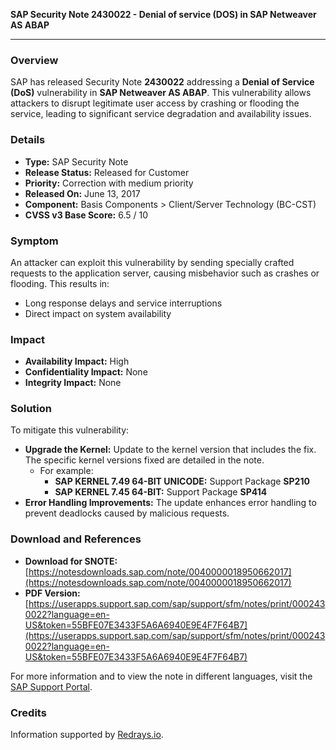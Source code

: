 **SAP Security Note 2430022 - Denial of service (DOS) in SAP Netweaver AS ABAP**

---

### **Overview**
SAP has released Security Note **2430022** addressing a **Denial of Service (DoS)** vulnerability in **SAP Netweaver AS ABAP**. This vulnerability allows attackers to disrupt legitimate user access by crashing or flooding the service, leading to significant service degradation and availability issues.

### **Details**
- **Type:** SAP Security Note
- **Release Status:** Released for Customer
- **Priority:** Correction with medium priority
- **Released On:** June 13, 2017
- **Component:** Basis Components > Client/Server Technology (BC-CST)
- **CVSS v3 Base Score:** 6.5 / 10

### **Symptom**
An attacker can exploit this vulnerability by sending specially crafted requests to the application server, causing misbehavior such as crashes or flooding. This results in:
- Long response delays and service interruptions
- Direct impact on system availability

### **Impact**
- **Availability Impact:** High
- **Confidentiality Impact:** None
- **Integrity Impact:** None

### **Solution**
To mitigate this vulnerability:
- **Upgrade the Kernel:** Update to the kernel version that includes the fix. The specific kernel versions fixed are detailed in the note.
  - For example:
    - **SAP KERNEL 7.49 64-BIT UNICODE:** Support Package **SP210**
    - **SAP KERNEL 7.45 64-BIT:** Support Package **SP414**
- **Error Handling Improvements:** The update enhances error handling to prevent deadlocks caused by malicious requests.

### **Download and References**
- **Download for SNOTE:** [https://notesdownloads.sap.com/note/0040000018950662017](https://notesdownloads.sap.com/note/0040000018950662017)
- **PDF Version:** [https://userapps.support.sap.com/sap/support/sfm/notes/print/0002430022?language=en-US&token=55BFE07E3433F5A6A6940E9E4F7F64B7](https://userapps.support.sap.com/sap/support/sfm/notes/print/0002430022?language=en-US&token=55BFE07E3433F5A6A6940E9E4F7F64B7)

For more information and to view the note in different languages, visit the [SAP Support Portal](https://me.sap.com/).

### **Credits**
Information supported by [Redrays.io](https://redrays.io).